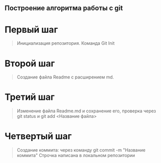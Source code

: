 ## Построение алгоритма работы с git
# Первый шаг
>Инициализация репозитория. Команда Git Init
# Второй шаг
>Создание файла Readme с расширением md.
# Третий шаг
> Изменение файла Readme.md и сохранение его, проверка через git status и git add <Название файла>
# Четвертый шаг 
> Создание коммита: через команду git commit -m "Название коммита"
Строчка написана в локальном репозитории